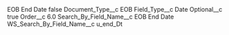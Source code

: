 <?xml version="1.0" encoding="UTF-8"?>
<CustomMetadata xmlns="http://soap.sforce.com/2006/04/metadata" xmlns:xsi="http://www.w3.org/2001/XMLSchema-instance" xmlns:xsd="http://www.w3.org/2001/XMLSchema">
    <label>EOB End Date</label>
    <protected>false</protected>
    <values>
        <field>Document_Type__c</field>
        <value xsi:type="xsd:string">EOB</value>
    </values>
    <values>
        <field>Field_Type__c</field>
        <value xsi:type="xsd:string">Date</value>
    </values>
    <values>
        <field>Optional__c</field>
        <value xsi:type="xsd:boolean">true</value>
    </values>
    <values>
        <field>Order__c</field>
        <value xsi:type="xsd:double">6.0</value>
    </values>
    <values>
        <field>Search_By_Field_Name__c</field>
        <value xsi:type="xsd:string">EOB End Date</value>
    </values>
    <values>
        <field>WS_Search_By_Field_Name__c</field>
        <value xsi:type="xsd:string">u_end_Dt</value>
    </values>
</CustomMetadata>
